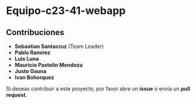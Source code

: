 # Equipo-c23-41-webapp

## Contribuciones

- **Sebastian Santacruz** (Team Leader)
- **Pablo Ramirez**
- **Luis Luna**
- **Mauricio Pastelin Mendoza**
- **Justo Gauna**
- **Ivan Bohorquez**

Si deseas contribuir a este proyecto, por favor abre un **issue** o envía un **pull request**.
